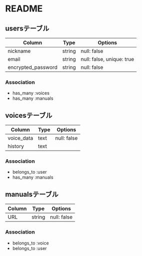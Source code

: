 # README

## usersテーブル

| Column                   | Type     | Options                   |
| ------------------------ | -------- | ------------------------- |
| nickname                 | string   | null: false               |
| email                    | string   | null: false, unique: true |
| encrypted_password       | string   | null: false               |

### Association
- has_many :voices
- has_many :manuals

## voicesテーブル

| Column           | Type       | Options                        |
| ---------------- | ---------- | ------------------------------ |
| voice_data       | text       | null: false                    |
| history          | text       |                                |

### Association
- belongs_to :user
- has_many   :manuals

## manualsテーブル

| Column           | Type       | Options                        |
| ---------------- | ---------- | ------------------------------ |
| URL              | string     | null: false                   |

### Association
- belongs_to :voice
- belongs_to :user
